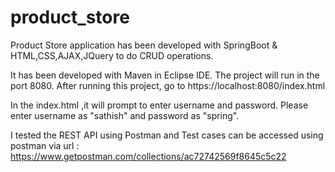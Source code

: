 # product_store
Product Store application has been developed with SpringBoot &amp; HTML,CSS,AJAX,JQuery to do CRUD operations.

It has been developed with Maven in Eclipse IDE. The project will run in the port 8080. After running this project, go to https://localhost:8080/index.html

In the index.html ,it will prompt to enter username and password. Please enter username as "sathish" and password as "spring".

I tested the REST API using Postman and Test cases can be accessed using postman via url : https://www.getpostman.com/collections/ac72742569f8645c5c22
